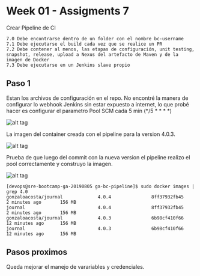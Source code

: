# Week 01 - Assigments 7 

Crear Pipeline de CI

	7.0	Debe encontrarse dentro de un folder con el nombre bc-username
	7.1	Debe ejecutarse el build cada vez que se realice un PR
	7.2	Debe contener al menos, las etapas de configuración, unit testing, snapshot, release, upload a Nexus del artefacto de Maven y de la imagen de Docker
	7.3	Debe ejecutarse en un Jenkins slave propio

## Paso 1

Estan los archivos de configuración en el repo. No encontré la manera de configurar lo webhook Jenkins sin estar expuesto a internet, 
lo que probé hacer es configurar el parametro Pool SCM cada 5 min (*/5 * * * *)

![alt tag](https://raw.githubusercontent.com/semperti-bootcamp/sre-bootcamp-ga-20190805/w1a7-jenkins/images/jenkins.png "jenkins.png")

La imagen del container creada con el pipeline para la version 4.0.3.

![alt tag](https://raw.githubusercontent.com/semperti-bootcamp/sre-bootcamp-ga-20190805/w1a7-jenkins/images/jenkins2.png "jenkins2.png")

Prueba de que luego del commit con la nueva version el pipeline realizo el pool correctamente y construyo la imagen.

![alt tag](https://raw.githubusercontent.com/semperti-bootcamp/sre-bootcamp-ga-20190805/w1a7-jenkins/images/jenkins3.png "jenkins3.png")

```
[devops@sre-bootcamp-ga-20190805 ga-bc-pipeline]$ sudo docker images | grep 4.0
gonzaloacosta/journal             4.0.4               8ff37932fb45        2 minutes ago       156 MB
journal                           4.0.4               8ff37932fb45        2 minutes ago       156 MB
gonzaloacosta/journal             4.0.3               6b98cf410f66        12 minutes ago      156 MB
journal                           4.0.3               6b98cf410f66        12 minutes ago      156 MB 
```

## Pasos proximos

Queda mejorar el manejo de varariables y credenciales.
